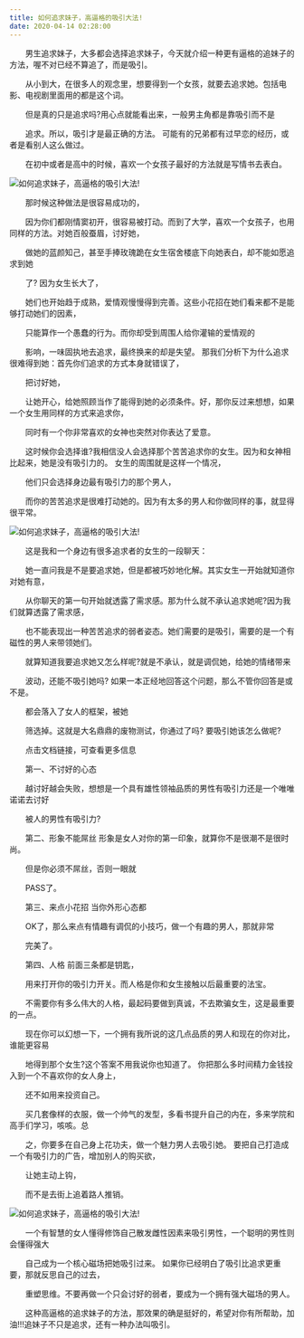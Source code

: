 ```yaml
---
title: 如何追求妹子，高逼格的吸引大法!
date: 2020-04-14 02:28:00
---
```




　　男生追求妹子，大多都会选择追求妹子，今天就介绍一种更有逼格的追妹子的方法，喔不对已经不算追了，而是吸引。

　　从小到大，在很多人的观念里，想要得到一个女孩，就要去追求她。包括电影、电视剧里面用的都是这个词。

　　但是真的只是追求吗?用心点就能看出来，一般男主角都是靠吸引而不是

　　追求。所以，吸引才是最正确的方法。 可能有的兄弟都有过早恋的经历，或者是看别人这么做过。

　　在初中或者是高中的时候，喜欢一个女孩子最好的方法就是写情书去表白。

![如何追求妹子，高逼格的吸引大法!](/img/f6b816714c5af07920ea69a0eb0b6d40.jpg)

　　那时候这种做法是很容易成功的，

　　因为你们都刚情窦初开，很容易被打动。而到了大学，喜欢一个女孩子，也用同样的方法。对她百般蚕眉，讨好她，

　　做她的蓝颜知己，甚至手捧玫瑰跪在女生宿舍楼底下向她表白，却不能如愿追求到她

　　了? 因为女生长大了，

　　她们也开始趋于成熟，爱情观慢慢得到完善。这些小花招在她们看来都不是能够打动她们的因素，

　　只能算作一个愚蠢的行为。而你却受到周围人给你灌输的爱情观的

　　影响，一味固执地去追求，最终换来的却是失望。 那我们分析下为什么追求很难得到她：首先你们追求的方式本身就错误了，

　　把讨好她，

　　让她开心，给她照顾当作了能得到她的必须条件。好，那你反过来想想，如果一个女生用同样的方式来追求你，

　　同时有一个你非常喜欢的女神也突然对你表达了爱意。

　　这时候你会选择谁?我相信没人会选择那个苦苦追求你的女生。因为和女神相比起来，她是没有吸引力的。 女生的周围就是这样一个情况，

　　他们只会选择身边最有吸引力的那个男人，

　　而你的苦苦追求是很难打动她的。因为有太多的男人和你做同样的事，就显得很平常。

![如何追求妹子，高逼格的吸引大法!](/img/13e251f3f6754199680ddfc8db88eb0d.jpg)

　　这是我和一个身边有很多追求者的女生的一段聊天：

　　她一直问我是不是要追求她，但是都被巧妙地化解。其实女生一开始就知道你对她有意，

　　从你聊天的第一句开始就透露了需求感。那为什么就不承认追求她呢?因为我们就算透露了需求感，

　　也不能表现出一种苦苦追求的弱者姿态。她们需要的是吸引，需要的是一个有磁性的男人来带领她们。

　　就算知道我要追求她又怎么样呢?就是不承认，就是调侃她，给她的情绪带来

　　波动，还能不吸引她吗? 如果一本正经地回答这个问题，那么不管你回答是或不是。

　　都会落入了女人的框架，被她

　　筛选掉。这就是大名鼎鼎的废物测试，你通过了吗? 要吸引她该怎么做呢?

　　点击文档链接，可查看更多信息

　　第一、不讨好的心态

　　越讨好越会失败，想想是一个具有雄性领袖品质的男性有吸引力还是一个唯唯诺诺去讨好

　　被人的男性有吸引力?

　　第二、形象不能屌丝 形象是女人对你的第一印象，就算你不是很潮不是很时尚。

　　但是你必须不屌丝，否则一眼就

　　PASS了。

　　第三、来点小花招 当你外形心态都

　　OK了，那么来点有情趣有调侃的小技巧，做一个有趣的男人，那就非常

　　完美了。

　　第四、人格 前面三条都是钥匙，

　　用来打开你的吸引力开关。而人格是你和女生接触以后最重要的法宝。

　　不需要你有多么伟大的人格，最起码要做到真诚，不去欺骗女生，这是最重要的一点。

　　现在你可以幻想一下，一个拥有我所说的这几点品质的男人和现在的你对比，谁能更容易

　　地得到那个女生?这个答案不用我说你也知道了。 你把那么多时间精力金钱投入到一个不喜欢你的女人身上，

　　还不如用来投资自己。

　　买几套像样的衣服，做一个帅气的发型，多看书提升自己的内在，多来学院和高手们学习，咳咳。总

　　之，你要多在自己身上花功夫，做一个魅力男人去吸引她。 要把自己打造成一个有吸引力的广告，增加别人的购买欲，

　　让她主动上钩，

　　而不是去街上追着路人推销。

![如何追求妹子，高逼格的吸引大法!](/img/45355b15c4df2ff08e5ad3f38e034ed7.jpg)

　　一个有智慧的女人懂得修饰自己散发雌性因素来吸引男性，一个聪明的男性则会懂得强大

　　自己成为一个核心磁场把她吸引过来。 如果你已经明白了吸引比追求更重要，那就反思自己的过去，

　　重塑思维。不要再做一个只会讨好的弱者，要成为一个拥有强大磁场的男人。

　　这种高逼格的追求妹子的方法，那效果的确是挺好的，希望对你有所帮助，加油!!!追妹子不只是追求，还有一种办法叫吸引。